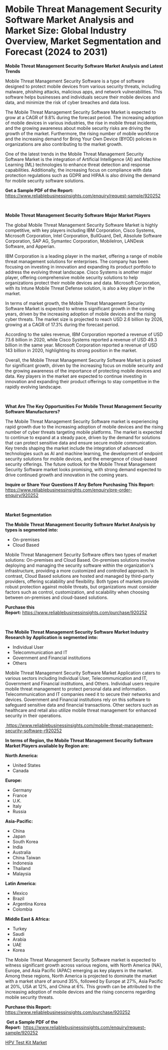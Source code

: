 <p><h1>Mobile Threat Management Security Software Market Analysis and Market Size: Global Industry Overview, Market Segmentation and Forecast (2024 to 2031)</h1></p><p><strong>Mobile Threat Management Security Software Market Analysis and Latest Trends</strong></p>
<p><p>Mobile Threat Management Security Software is a type of software designed to protect mobile devices from various security threats, including malware, phishing attacks, malicious apps, and network vulnerabilities. This software helps businesses and individuals secure their mobile devices and data, and minimize the risk of cyber breaches and data loss.</p><p>The Mobile Threat Management Security Software Market is expected to grow at a CAGR of 9.8% during the forecast period. The increasing adoption of mobile devices in various industries, the rise in mobile threat incidents, and the growing awareness about mobile security risks are driving the growth of the market. Furthermore, the rising number of mobile workforce and the increasing demand for Bring Your Own Device (BYOD) policies in organizations are also contributing to the market growth.</p><p>One of the latest trends in the Mobile Threat Management Security Software Market is the integration of Artificial Intelligence (AI) and Machine Learning (ML) technologies to enhance threat detection and response capabilities. Additionally, the increasing focus on compliance with data protection regulations such as GDPR and HIPAA is also driving the demand for mobile security software solutions.</p></p>
<p><strong>Get a Sample PDF of the Report:&nbsp;</strong> <a href="https://www.reliablebusinessinsights.com/enquiry/request-sample/920252">https://www.reliablebusinessinsights.com/enquiry/request-sample/920252</a></p>
<p>&nbsp;</p>
<p><strong>Mobile Threat Management Security Software Major Market Players</strong></p>
<p><p>The global Mobile Threat Management Security Software Market is highly competitive, with key players including IBM Corporation, Cisco Systems, Microsoft Corporation, Intel Corporation, BullGuard, Dell, Absolute Software Corporation, SAP AG, Symantec Corporation, MobileIron, LANDesk Software, and Apperian. </p><p>IBM Corporation is a leading player in the market, offering a range of mobile threat management solutions for enterprises. The company has been focusing on investing in innovation and expanding its product portfolio to address the evolving threat landscape. Cisco Systems is another major player, offering comprehensive mobile security solutions to help organizations protect their mobile devices and data. Microsoft Corporation, with its Intune Mobile Threat Defense solution, is also a key player in the market.</p><p>In terms of market growth, the Mobile Threat Management Security Software Market is expected to witness significant growth in the coming years, driven by the increasing adoption of mobile devices and the rising cyber threats. The market size is projected to reach USD 2.6 billion by 2026, growing at a CAGR of 17.3% during the forecast period.</p><p>According to the sales revenue, IBM Corporation reported a revenue of USD 73.6 billion in 2020, while Cisco Systems reported a revenue of USD 49.3 billion in the same year. Microsoft Corporation reported a revenue of USD 143 billion in 2020, highlighting its strong position in the market.</p><p>Overall, the Mobile Threat Management Security Software Market is poised for significant growth, driven by the increasing focus on mobile security and the growing awareness of the importance of protecting mobile devices and data. Key players in the market are expected to continue investing in innovation and expanding their product offerings to stay competitive in the rapidly evolving landscape.</p></p>
<p>&nbsp;</p>
<p><strong>What Are The Key Opportunities For Mobile Threat Management Security Software Manufacturers?</strong></p>
<p><p>The Mobile Threat Management Security Software market is experiencing rapid growth due to the increasing adoption of mobile devices and the rising number of cyber threats targeting mobile platforms. The market is expected to continue to expand at a steady pace, driven by the demand for solutions that can protect sensitive data and ensure secure mobile communication. Key trends shaping the market include the integration of advanced technologies such as AI and machine learning, the development of endpoint security solutions for mobile devices, and the emergence of cloud-based security offerings. The future outlook for the Mobile Threat Management Security Software market looks promising, with strong demand expected to drive continued growth and innovation in the coming years.</p></p>
<p><strong>Inquire or Share Your Questions If Any Before Purchasing This Report:</strong> <a href="https://www.reliablebusinessinsights.com/enquiry/pre-order-enquiry/920252">https://www.reliablebusinessinsights.com/enquiry/pre-order-enquiry/920252</a></p>
<p>&nbsp;</p>
<p><strong>Market Segmentation</strong></p>
<p><strong>The Mobile Threat Management Security Software Market Analysis by types is segmented into:</strong></p>
<p><ul><li>On-premises</li><li>Cloud Based</li></ul></p>
<p><p>Mobile Threat Management Security Software offers two types of market solutions: On-premises and Cloud Based. On-premises solutions involve deploying and managing the security software within the organization's infrastructure, providing a more customized and controlled approach. In contrast, Cloud Based solutions are hosted and managed by third-party providers, offering scalability and flexibility. Both types of markets provide robust protection against mobile threats, but organizations must consider factors such as control, customization, and scalability when choosing between on-premises and cloud-based solutions.</p></p>
<p><strong>Purchase this Report:&nbsp;</strong><a href="https://www.reliablebusinessinsights.com/purchase/920252">https://www.reliablebusinessinsights.com/purchase/920252</a></p>
<p>&nbsp;</p>
<p><strong>The Mobile Threat Management Security Software Market Industry Research by Application is segmented into:</strong></p>
<p><ul><li>Individual User</li><li>Telecommunication and IT</li><li>Government and Financial institutions</li><li>Others</li></ul></p>
<p><p>Mobile Threat Management Security Software Market Application caters to various sectors including Individual User, Telecommunication and IT, Government and Financial institutions, and Others. Individual users require mobile threat management to protect personal data and information. Telecommunication and IT companies need it to secure their networks and devices. Government and Financial institutions rely on this software to safeguard sensitive data and financial transactions. Other sectors such as healthcare and retail also utilize mobile threat management for enhanced security in their operations.</p></p>
<p><a href="https://www.reliablebusinessinsights.com/mobile-threat-management-security-software-r920252">&nbsp;https://www.reliablebusinessinsights.com/mobile-threat-management-security-software-r920252</a></p>
<p><strong>In terms of Region, the Mobile Threat Management Security Software Market Players available by Region are:</strong></p>
<p>
    <p> <strong> North America: </strong>
        <ul>
            <li>United States</li>
            <li>Canada</li>
        </ul>
        </p> 
    <p> <strong> Europe: </strong>
        <ul>
            <li>Germany</li>
            <li>France</li>
            <li>U.K.</li>
            <li>Italy</li>
            <li>Russia</li>
        </ul>
        </p> 
    <p> <strong> Asia-Pacific: </strong>
        <ul>
            <li>China</li>
            <li>Japan</li>
            <li>South Korea</li>
            <li>India</li>
            <li>Australia</li>
            <li>China Taiwan</li>
            <li>Indonesia</li>
            <li>Thailand</li>
            <li>Malaysia</li>
        </ul>
        </p> 
    <p> <strong> Latin America: </strong>
        <ul>
            <li>Mexico</li>
            <li>Brazil</li>
            <li>Argentina Korea</li>
            <li>Colombia</li>
        </ul>
        </p> 
    <p> <strong> Middle East & Africa: </strong>
        <ul>
            <li>Turkey</li>
            <li>Saudi</li>
            <li>Arabia</li>
            <li>UAE</li>
            <li>Korea</li>
        </ul>
    </p>
    </p>
<p><p>The Mobile Threat Management Security Software market is expected to witness significant growth across various regions, with North America (NA), Europe, and Asia Pacific (APAC) emerging as key players in the market. Among these regions, North America is projected to dominate the market with a market share of around 35%, followed by Europe at 27%, Asia Pacific at 20%, USA at 12%, and China at 6%. This growth can be attributed to the increasing adoption of mobile devices and the rising concerns regarding mobile security threats.</p></p>
<p><strong>Purchase this Report: </strong><a href="https://www.reliablebusinessinsights.com/purchase/920252">https://www.reliablebusinessinsights.com/purchase/920252</a></p>
<p>&nbsp;<strong>Get a Sample PDF of the Report:&nbsp;&nbsp;</strong><a href="https://www.reliablebusinessinsights.com/enquiry/request-sample/920252">https://www.reliablebusinessinsights.com/enquiry/request-sample/920252</a></p>
<p><strong></strong></p>
<p><p><a href="https://view.publitas.com/reportprime-1/hpv-test-kit-market-a-global-and-regional-analysis-2024-2031/">HPV Test Kit Market</a></p></p>